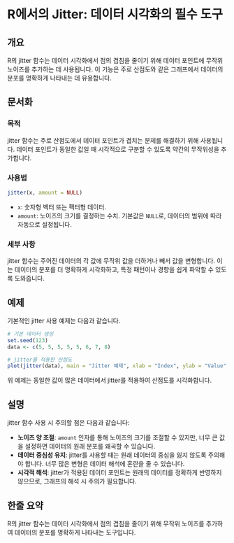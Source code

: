 <!--
Meta Description: # R에서의 Jitter: 데이터 시각화의 필수 도구 ## 개요 R의 jitter 함수는 데이터 시각화에서 점의 겹침을 줄이기 위해 데이터 포인트에 무작위 노이즈를 추가하는 데 사용됩니다. 이 기능은 주로 산점도와 같은 그래프에서 데이터의 분포를 명확하게 나타내는 데 ...
Meta Keywords: 데이터, jitter, 데이터의, 함수는, 분포를
-->

# R에서의 Jitter: 데이터 시각화의 필수 도구

## 개요
R의 jitter 함수는 데이터 시각화에서 점의 겹침을 줄이기 위해 데이터 포인트에 무작위 노이즈를 추가하는 데 사용됩니다. 이 기능은 주로 산점도와 같은 그래프에서 데이터의 분포를 명확하게 나타내는 데 유용합니다.

## 문서화
### 목적
jitter 함수는 주로 산점도에서 데이터 포인트가 겹치는 문제를 해결하기 위해 사용됩니다. 데이터 포인트가 동일한 값일 때 시각적으로 구분할 수 있도록 약간의 무작위성을 추가합니다.

### 사용법
```R
jitter(x, amount = NULL)
```

- `x`: 숫자형 벡터 또는 팩터형 데이터.
- `amount`: 노이즈의 크기를 결정하는 수치. 기본값은 `NULL`로, 데이터의 범위에 따라 자동으로 설정됩니다.

### 세부 사항
jitter 함수는 주어진 데이터의 각 값에 무작위 값을 더하거나 빼서 값을 변형합니다. 이는 데이터의 분포를 더 명확하게 시각화하고, 특정 패턴이나 경향을 쉽게 파악할 수 있도록 도와줍니다.

## 예제
기본적인 jitter 사용 예제는 다음과 같습니다.

```R
# 기본 데이터 생성
set.seed(123)
data <- c(5, 5, 5, 5, 5, 6, 7, 8)

# jitter를 적용한 산점도
plot(jitter(data), main = "Jitter 예제", xlab = "Index", ylab = "Value", pch = 19)
```

위 예제는 동일한 값이 많은 데이터에서 jitter를 적용하여 산점도를 시각화합니다.

## 설명
jitter 함수 사용 시 주의할 점은 다음과 같습니다:

- **노이즈 양 조절**: `amount` 인자를 통해 노이즈의 크기를 조절할 수 있지만, 너무 큰 값을 설정하면 데이터의 원래 분포를 왜곡할 수 있습니다.
- **데이터 중심성 유지**: jitter를 사용할 때는 원래 데이터의 중심을 잃지 않도록 주의해야 합니다. 너무 많은 변형은 데이터 해석에 혼란을 줄 수 있습니다.
- **시각적 해석**: jitter가 적용된 데이터 포인트는 원래의 데이터를 정확하게 반영하지 않으므로, 그래프의 해석 시 주의가 필요합니다.

## 한줄 요약
R의 jitter 함수는 데이터 시각화에서 점의 겹침을 줄이기 위해 무작위 노이즈를 추가하여 데이터의 분포를 명확하게 나타내는 도구입니다.